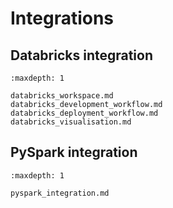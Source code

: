# Integrations


## Databricks integration

```{toctree}
:maxdepth: 1

databricks_workspace.md
databricks_development_workflow.md
databricks_deployment_workflow.md
databricks_visualisation.md
```


## PySpark integration

```{toctree}
:maxdepth: 1

pyspark_integration.md
```
